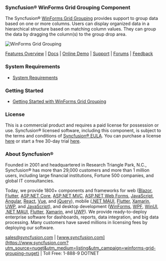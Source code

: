 ### Syncfusion® WinForms Grid Grouping Component
The Syncfusion® [WinForms Grid Grouping](https://www.syncfusion.com/winforms-ui-controls/datagrid/grouping?utm_source=nuget&utm_medium=listing&utm_campaign=winforms-grid-grouping-nuget) provides support to group data based on one or more columns. Users can display organized data in a hierarchical structure based on matching column values. They can group the data by dragging the column(s) to the group drop area.

![WinForms Grid Grouping](https://cdn.syncfusion.com/nuget-readme/winforms/winforms-gridgrouping.png)

[Features Overview](https://www.syncfusion.com/winforms-ui-controls/datagrid/grouping?utm_source=nuget&utm_medium=listing&utm_campaign=winforms-grid-grouping-nuget) | [Docs](https://help.syncfusion.com/windowsforms/gridgrouping/getting-started?utm_source=nuget&utm_medium=listing&utm_campaign=winforms-grid-grouping-nuget) | [Online Demo](https://github.com/syncfusion/winforms-demos?utm_source=nuget&utm_medium=listing&utm_campaign=winforms-grid-grouping-nuget) | [Support](https://support.syncfusion.com/create?utm_source=nuget&utm_medium=listing&utm_campaign=winforms-grid-grouping-nuget) | [Forums](https://www.syncfusion.com/forums/windowsforms?utm_source=nuget&utm_medium=listing&utm_campaign=winforms-grid-grouping-nuget) | [Feedback](https://www.syncfusion.com/feedback/winforms?utm_source=nuget&utm_medium=listing&utm_campaign=winforms-grid-grouping-nuget)

### System Requirements

* [System Requirements](https://help.syncfusion.com/windowsforms/installation/system-requirements?utm_source=nuget&utm_medium=listing&utm_campaign=winforms-grid-grouping-nuget)

### Getting Started

* [Getting Started with WinForms Grid Grouping](https://help.syncfusion.com/windowsforms/gridgrouping/getting-started?utm_source=nuget&utm_medium=listing&utm_campaign=winforms-grid-grouping-nuget)

### License

This is a commercial product and requires a paid license for possession or use. Syncfusion® licensed software, including this component, is subject to the terms and conditions of [Syncfusion® EULA](https://www.syncfusion.com/eula/es/?utm_source=nuget&utm_medium=listing&utm_campaign=winforms-grid-grouping-nuget). You can purchase a license [here](https://www.syncfusion.com/sales/products?utm_source=nuget&utm_medium=listing&utm_campaign=winforms-grid-grouping-nuget) or start a free 30-day trial [here](https://www.syncfusion.com/account/manage-trials/start-trials?utm_source=nuget&utm_medium=listing&utm_campaign=winforms-grid-grouping-nuget).

### About Syncfusion®

Founded in 2001 and headquartered in Research Triangle Park, N.C., Syncfusion® has more than 29,000 customers and more than 1 million users, including large financial institutions, Fortune 500 companies, and global IT consultancies.
 
Today, we provide 1800+ components and frameworks for web ([Blazor](https://www.syncfusion.com/blazor-components?utm_source=nuget&utm_medium=listing&utm_campaign=winforms-grid-grouping-nuget), [Flutter](https://www.syncfusion.com/flutter-widgets?utm_source=nuget&utm_medium=listing&utm_campaign=winforms-grid-grouping-nuget), [ASP.NET Core](https://www.syncfusion.com/aspnet-core-ui-controls?utm_source=nuget&utm_medium=listing&utm_campaign=winforms-grid-grouping-nuget), [ASP.NET MVC](https://www.syncfusion.com/aspnet-mvc-ui-controls?utm_source=nuget&utm_medium=listing&utm_campaign=winforms-grid-grouping-nuget), [ASP.NET Web Forms](https://www.syncfusion.com/jquery/aspnet-webforms-ui-controls?utm_source=nuget&utm_medium=listing&utm_campaign=winforms-grid-grouping-nuget), [JavaScript](https://www.syncfusion.com/javascript-ui-controls?utm_source=nuget&utm_medium=listing&utm_campaign=winforms-grid-grouping-nuget), [Angular](https://www.syncfusion.com/angular-ui-components?utm_source=nuget&utm_medium=listing&utm_campaign=winforms-grid-grouping-nuget), [React](https://www.syncfusion.com/react-ui-components?utm_source=nuget&utm_medium=listing&utm_campaign=winforms-grid-grouping-nuget), [Vue](https://www.syncfusion.com/vue-ui-components?utm_source=nuget&utm_medium=listing&utm_campaign=winforms-grid-grouping-nuget), and [jQuery](https://www.syncfusion.com/jquery-ui-widgets?utm_source=nuget&utm_medium=listing&utm_campaign=winforms-grid-grouping-nuget)), mobile ([.NET MAUI](https://www.syncfusion.com/maui-controls?utm_source=nuget&utm_medium=listing&utm_campaign=winforms-grid-grouping-nuget), [Flutter](https://www.syncfusion.com/flutter-widgets?utm_source=nuget&utm_medium=listing&utm_campaign=winforms-grid-grouping-nuget), [Xamarin](https://www.syncfusion.com/xamarin-ui-controls?utm_source=nuget&utm_medium=listing&utm_campaign=winforms-grid-grouping-nuget), [UWP](https://www.syncfusion.com/uwp-ui-controls?utm_source=nuget&utm_medium=listing&utm_campaign=winforms-grid-grouping-nuget), and [JavaScript](https://www.syncfusion.com/javascript-ui-controls?utm_source=nuget&utm_medium=listing&utm_campaign=winforms-grid-grouping-nuget)), and desktop development ([WinForms](https://www.syncfusion.com/winforms-ui-controls?utm_source=nuget&utm_medium=listing&utm_campaign=winforms-grid-grouping-nuget), [WPF](https://www.syncfusion.com/wpf-controls?utm_source=nuget&utm_medium=listing&utm_campaign=winforms-grid-grouping-nuget), [WinUI](https://www.syncfusion.com/winui-controls?utm_source=nuget&utm_medium=listing&utm_campaign=winforms-grid-grouping-nuget), [.NET MAUI](https://www.syncfusion.com/maui-controls?utm_source=nuget&utm_medium=listing&utm_campaign=winforms-grid-grouping-nuget), [Flutter](https://www.syncfusion.com/flutter-widgets?utm_source=nuget&utm_medium=listing&utm_campaign=winforms-grid-grouping-nuget), [Xamarin](https://www.syncfusion.com/xamarin-ui-controls?utm_source=nuget&utm_medium=listing&utm_campaign=winforms-grid-grouping-nuget), and [UWP](https://www.syncfusion.com/uwp-ui-controls?utm_source=nuget&utm_medium=listing&utm_campaign=winforms-grid-grouping-nuget)). We provide ready-to-deploy enterprise software for dashboards, reports, data integration, and big data processing. Many customers have saved millions in licensing fees by deploying our software.

[sales@syncfusion.com](mailto:sales@syncfusion.com?Subject=Syncfusion%20WinForms%20DataGrid%20Grouping-%20NuGet) | [www.syncfusion.com](https://www.syncfusion.com?utm_source=nuget&utm_medium=listing&utm_campaign=winforms-grid-grouping-nuget) | Toll Free: 1-888-9 DOTNET




